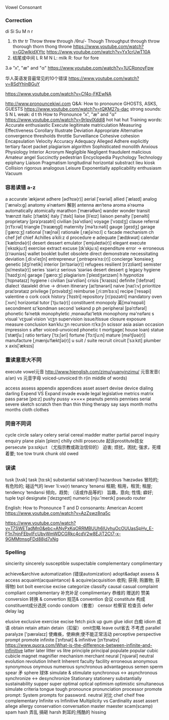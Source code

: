 Vowel Consonant

### Correction 
di
Si
Su
M n r
1. th thr tr
Throw threw through /θru/-
Though Throughput through throw thorough
thorn thong  throne 
https://www.youtube.com/watch?v=GDwlkidXYtc
https://www.youtube.com/watch?v=Yx1crUwT10A
2. 结尾或中间 L R M N
L: milk
R: four for fore

3.ə "ʌ", "æ" and "α"
https://www.youtube.com/watch?v=1UCRonoyFpw
 
华人英语发音最常见的10个错误 https://www.youtube.com/watch?v=8SdYhInBGuY


https://www.youtube.com/watch?v=Cf4o-FKEwNA


http://www.pronouncekiwi.com
Q&A: How to pronounce GHOSTS, ASKS, GUESTS https://www.youtube.com/watch?v=tQKM27s-dac
strong sounds: S N L weak: d t th
How to Pronounce "ʌ", "æ" and "α"  https://www.youtube.com/watch?v=9rIpvlXddl8   hot hat hut
Training words:
Accurate
enthusiastic
Execute legitimate matriculation
Measuring
Effectiveness
Corollary
Illustrate
Deviation
Appropriate
Alternative
convergence
thresholds
throttle
Surveillance
Cohesive
cohesion
Encapsulation
Velocity
Accuracy
Adequacy
Alleged
Adhere
explicitly
tertiary
facet packet
plagiarism algorithm
Sophisticated monolith
Anxious
Physiology
Interior
Acronym
Negligible Negligent fraudulent
malicious
Amateur
angel
Succinctly
pedestrian
Encyclopedia
Psychology
Technology
epiphany
Liaison
Pragmatism
longitudinal
horizontal
substract
lieu
kiosk
Collision
rigorous
analogous
Leisure
Exponentially
applicability
enthusiasm
Vacuum

### 容易读错 a-z

a
accurate ˈækjərət
adhere [ədˈhɪə(r)]
aerial  [ˈeəriəl]
allied [ˈælaɪd]
analog ['ænəlɔ:g]
anatomy əˈnætəmi  解剖
antenna ænˈtenə
aroma əˈrəʊmə
automatically atomically
marathon [ˈmærəθən]
wander wonder
transit ˈtrænzɪt
italic [ɪˈtælɪk]  italy  ['ɪtəlɪ]
liaise [liˈeɪz] liaison
 penalty  [ˈpenəlti]
proprietary [prəˈpraɪətri]
civilian [səˈvɪliən]
voyage [ˈvɔɪɪdʒ]
clause
referral [rɪˈfɜ:rəl]
triangle [ˈtraɪæŋgl]
 maternity [məˈtɜ:nəti]
gauge [ɡeɪdʒ] garage [ˈgærɑ:ʒ]
rational [ˈræʃnəl] rationale  [ˌræʃəˈnɑ:l]
c
facade
mechanism
ch
chef ʃef chief Achilles əˈkili:z
d
procedure
e
adequate [ˈædɪkwət]
calendar [ˈkælɪndə(r)]
desert dessert
emulator  [ˈemjuleɪtə(r)]
elegant execute [ˈeksɪkju:t] exercise extract
excuse [ɪkˈskju:s] expenditure
error -> erroneous [ɪˈrəʊniəs]
wallet booklet bullet obsolete
direct demonstrate  necessitating
deviation [ˌdi:viˈeɪʃn]
entrepreneur [ˌɒntrəprəˈnɜ:(r)]
concierge  ˈkɒnsieəʒ
genetic [dʒiˈnetik]
interior [ɪnˈtɪəriə(r)]
refugees
resilient [rɪˈzɪliənt]
semister [sɪˈmestə(r)]
series ˈsɪəri:z   serious ˈsɪəriəs
desert dessert
g
legacy
hygiene [ˈhaɪdʒi:n]
garage [ˈgærɑ:ʒ]
plagiarism [ˈpleɪdʒərɪzəm]
h
hypnotize [ˈhɪpnətaɪz]
hygiene
i
civilian [səˈvɪliən]
crisis  [ˈkraɪsɪs]
definite  [ˈdefɪnət]
dialect  ˈdaɪəlekt
drive -> driven
itinerary [aɪˈtɪnərəri]
naive [naɪˈi:v]
prioritize  praɪˈɒrətaɪz
privilege [ˈprɪvəlɪdʒ]
reimburse [ˌri:ɪmˈbɜ:s]
recipe [ˈresəpi]
valentine
o
cork cock
history [ˈhɪstri]
repository [rɪˈpɒzətri]
mandatory
oven [ˈʌvn]
horizontal
tutor [ˈtju:tə(r)]
constituent
monopoly 英[məˈnɒpəli]
secondment sɪ'kɒndmən  second ˈsekənd
p
ph
peripheral [pəˈrɪfərəl]
phonetic  fəˈnetɪk
monophyletic  ˌmɒnəʊfaɪ'letɪk    monophony  mə'nɒfənɪ
s
visual ˈvɪʒuəl vision ˈvɪʒn supervision
issue/tissue
closure exposure measure
conclusion kənˈklu:ʒn   recursion rɪˈkɜ:ʃn
scissor
asia asian occasion impression
s after voiced-unvoiced phonetic
t
mortgage( house loan)
statue [ˈstætʃu:]
ratio
tertiary  [ˈtɜ:ʃəri]
fortune  [ˈfɔ:tʃu:n]
mature [məˈtʃʊə(r)]
manufacture [ˌmænjuˈfæktʃə(r)]
u
suit / suite  recruit
circuit  [ˈsɜ:kɪt]
plumber
x
axis[ˈæksɪs]
### 重读意思大不同
execute
vowel元音 http://www.hjenglish.com/zimu/yuanyinzimu/
元音发音( a/an) vs 元音字母
voiced-unvoiced  th
r(in middle of words)
 
access assess
appendix appendices
asset assert
devise device
dialing darling
Expend VS Expand
invade evade
legal legislative
metrics matrix
pass  parse [pɑ:z]
pushy pussy ×××××
peanuts pennis pennises
serial severe
sketch scratch
then than
thin thing therapy
say
says
month
moths
months
cloth
clothes
 
 
### 同音不同词
cycle circle
salary celery
serial cereal
madder matter
partial parcel
inquiry enquiry
plane  plain [pleɪn]
chilly chilli
prosecute 起诉prostitute妓女 persecute ˈpɜ:sɪkju:t （尤指宗教或政治信仰的） 迫害; 烦扰，困扰; 强求，死缠着要;
toe tow
trunk chunk
old owed
### 误读
tusk [tʌsk] task [tɑ:sk]
substantial səbˈstænʃl
hazardous ˈhæzədəs 冒险的; 有危险的; 碰运气的
lever ˈli:və(r)
tenancy  ˈtenənsi  租期; 租用，租赁; 租屋; tendency  ˈtendənsi 倾向，趋势; （话或作品等的） 旨趣，意向; 性情; 癖好;
tuple  tʌpl
designate [ˈdezɪgneɪt]
numeric [nju:'merɪk]
pseudo
router
 
 
English: How to Pronounce T and D consonants: American Accent
https://www.youtube.com/watch?v=AzZswz8na5c

https://www.youtube.com/watch?v=T7SWETadMn0&ebc=ANyPxKqORRMBUUh6lUvhuOcOUUasSpHy_E-F1n7njnFEbvIFcUbvWmWDCGRkc4cdV2w8EJjT2Ct7-x-9GMMtmsgFDd88jd7xNg


 
### Spelling 
sincierity sincerely
susceptible suspectable 
complementary complimentary

achieve&archive
automatization (错误automization)
adopt&adapt
assess & access
acquaint(acquaintance) & acquire(acquisition 收购; 获得; 购置物; 获得物)
bot bolt
exercise excise
categorize classify
causal casual
complaint compliant
complementary 补充补足 complimentary 恭维的 赠送的 赞美
conversion 转换 & convertion 规范& convention 会议
constitute 构成 constituent成分选民
condo condom（套套）
censor 检察官 检查员
defer delay lag

elusive exclusive
exercise excise
fetch pick up
gum glue
idiot 白痴 idiom 成语
obtain retain attain detain（扣留）
omit忽略   leave out省去 不考虑
parallel   paralyze ['pærəlaɪz] 使瘫痪，使麻痹;使不能正常活动
perceptive perspective
prompt promote
infinite [ˈɪnfɪnət] & infinitive [ɪnˈfɪnətɪv] https://www.quora.com/What-is-the-difference-between-infinite-and-infinitive
latter later
litter vs litre
principle principal
populate  popular
cubic cubicle
magnet magnifier
mechanism merchant
neural [ˈnjʊərəl] neutral
evolution revolution
Inherit Inherent
faculty facility
erroneous
anonymous synonymous onymous
numerous synchronous advantageous
semen sperm
spear 矛 sphere 球体
simulate & stimulate
synchronous <-> asynchronous
synchronize <-> desynchronize
Stationary stationery
substantially sustainability
supper super
optimal optical optimism optimistic
simultaneous simulate
criteria
tongue tough
pronounce pronunciation
processor
promote prompt: System prompts for password.
neutral
对比
chef cheif
free complementary
Infinite vs Infinitive
Multiplicity vs Cardinality
asset assert
allege allergy
conservation conversation
master maester
scam(scamp) spam
hash 弄乱 搞砸 harsh 刺耳的;残酷的 hissing